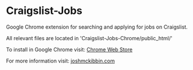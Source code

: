 Craigslist-Jobs
===============

Google Chrome extension for searching and applying for jobs on Craigslist.

All relevant files are located in 'Craigslist-Jobs-Chrome/public_html/' 

To install in Google Chrome visit: [Chrome Web Store](http://chrome.google.com/webstore/detail/ihfloajilpmkghkiknpeamadkcnljjek)

For more information visit: [joshmckibbin.com](http://craigslistjobs.joshmckibbin.com)